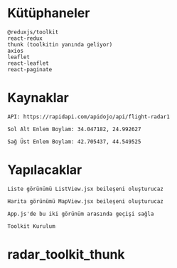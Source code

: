 # Kütüphaneler

    @reduxjs/toolkit
    react-redux
    thunk (toolkitin yanında geliyor)
    axios
    leaflet
    react-leaflet
    react-paginate

# Kaynaklar

    API: https://rapidapi.com/apidojo/api/flight-radar1

    Sol Alt Enlem Boylam: 34.047182, 24.992627

    Sağ Üst Enlem Boylam: 42.705437, 44.549525

# Yapılacaklar

    Liste görünümü ListView.jsx beileşeni oluşturucaz

    Harita görünümü MapView.jsx beileşeni oluşturucaz

    App.js'de bu iki görünüm arasında geçişi sağla

    Toolkit Kurulum
# radar_toolkit_thunk

